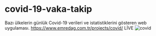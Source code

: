 # covid-19-vaka-takip
Bazı ülkelerin günlük Covid-19 verileri ve istatistiklerini gösteren web uygulaması.
https://www.emredag.com.tr/projects/covid/ LİVE
![covid](https://user-images.githubusercontent.com/67982673/155856258-810c6ed8-4d2f-49ae-84b3-50b51689501c.jpg)

